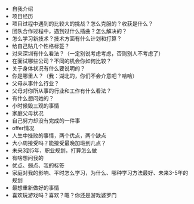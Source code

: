 - 自我介绍
- 项目经历
- 项目过程中遇到的比较大的挑战？怎么克服的？收获是什么？
- 团队合作过程中，遇到过什么插曲？怎么解决的？
- 怎么学习新技术？技术方面有什么计划和打算？
- 给自己贴几个性格标签？
- 对来深圳有什么看法？（一定别说考虑考虑，否则别人不考虑了）
- 在面试哪些公司？不同的机会你如何比较？
- 关于身体状况有什么要说明的？
- 你是哪里人？（我：湖北的，你们不会介意吧？哈哈）
- 父母从事什么行业？
- 父母对你所从事的行业和工作有什么看法？
- 有什么想问她的？
- 小时候毁三观的事情
- 家庭父母状况
- 自己努力却没有完成的一件事
- offer情况
- 人生中挫败的事情，两个优点，两个缺点
- 大小周接受吗？能接受最晚加班到几点？
- 未来3到5年，职业规划，打算怎么做
- 有啥想问我的
- 优点、弱点、我的标签
- 家庭对我的影响、平时怎么学习，为什么、哪种学习方法最好、未来3-5年的规划
- 最想重新做好的事情
- 喜欢玩游戏吗？喜欢？嗯？你还是游戏婆罗门